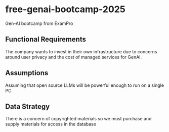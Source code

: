 # free-genai-bootcamp-2025 

Gen-AI bootcamp from ExamPro

## Functional Requirements

The company wants to invest in their own infrastructure due to concerns around user privacy and the cost of managed services for GenAI. 

## Assumptions

Assuming that open source LLMs will be powerful enough to run on a single PC 

## Data Strategy

There is a concern of copyrighted materials so we must purchase and supply materials for access in the database

